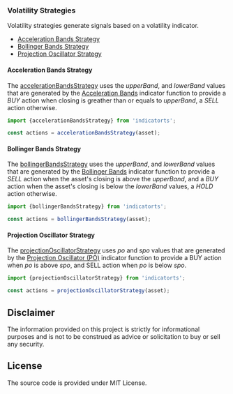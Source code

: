 ### Volatility Strategies

Volatility strategies generate signals based on a volatility indicator.

- [Acceleration Bands Strategy](#acceleration-bands-strategy)
- [Bollinger Bands Strategy](#bollinger-bands-strategy)
- [Projection Oscillator Strategy](#projection-oscillator-strategy)

#### Acceleration Bands Strategy

The [accelerationBandsStrategy](./accelerationBandsStrategy.ts) uses the _upperBand_, and _lowerBand_ values that are generated by the [Acceleration Bands](../../indicator/volatility/index.md#acceleration-bands) indicator function to provide a _BUY_ action when closing is greather than or equals to _upperBand_, a _SELL_ action otherwise.

```TypeScript
import {accelerationBandsStrategy} from 'indicatorts';

const actions = accelerationBandsStrategy(asset);
```

#### Bollinger Bands Strategy

The [bollingerBandsStrategy](./bollingerBandsStrategy.ts) uses the _upperBand_, and _lowerBand_ values that are generated by the [Bollinger Bands](../../indicator/volatility/index.md#bollinger-bands) indicator function to provide a _SELL_ action when the asset's closing is above the _upperBand_, and a _BUY_ action when the asset's closing is below the _lowerBand_ values, a _HOLD_ action otherwise.

```TypeScript
import {bollingerBandsStrategy} from 'indicatorts';

const actions = bollingerBandsStrategy(asset);
```

#### Projection Oscillator Strategy

The [projectionOscillatorStrategy](./projectionOscillatorStrategy.ts) uses _po_ and _spo_ values that are generated by the [Projection Oscillator (PO)](../../indicator/volatility/index.md#projection-oscillator-po) indicator function to provide a BUY action when _po_ is above _spo_, and SELL action when _po_ is below _spo_.

```TypeScript
import {projectionOscillatorStrategy} from 'indicatorts';

const actions = projectionOscillatorStrategy(asset);
```

## Disclaimer

The information provided on this project is strictly for informational purposes and is not to be construed as advice or solicitation to buy or sell any security.

## License

The source code is provided under MIT License.
